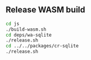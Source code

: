 ## Release WASM build
```sh
cd js
./build-wasm.sh
cd deps/wa-sqlite
./release.sh
cd ../../packages/cr-sqlite
./release.sh
```
